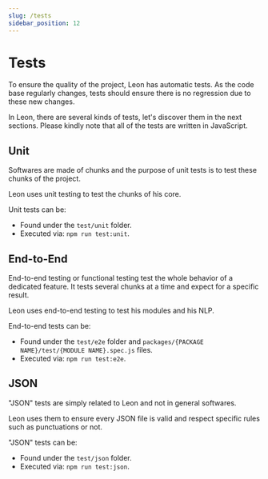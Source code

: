 ```yaml
---
slug: /tests
sidebar_position: 12
---
```


# Tests

To ensure the quality of the project, Leon has automatic tests. As the code base regularly changes, tests should ensure there is no regression due to these new changes.

In Leon, there are several kinds of tests, let's discover them in the next sections. Please kindly note that all of the tests are written in JavaScript.

## Unit

Softwares are made of chunks and the purpose of unit tests is to test these chunks of the project.

Leon uses unit testing to test the chunks of his core.

Unit tests can be:
- Found under the `test/unit` folder.
- Executed via: `npm run test:unit`.

## End-to-End

End-to-end testing or functional testing test the whole behavior of a dedicated feature. It tests several chunks at a time and expect for a specific result.

Leon uses end-to-end testing to test his modules and his NLP.

End-to-end tests can be:
- Found under the `test/e2e` folder and `packages/{PACKAGE NAME}/test/{MODULE NAME}.spec.js` files.
- Executed via: `npm run test:e2e`.

## JSON

"JSON" tests are simply related to Leon and not in general softwares.

Leon uses them to ensure every JSON file is valid and respect specific rules such as punctuations or not.

"JSON" tests can be:
- Found under the `test/json` folder.
- Executed via: `npm run test:json`.
